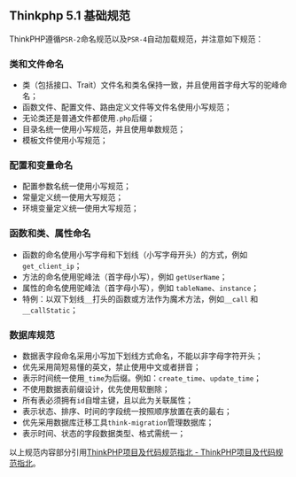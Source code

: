 ## Thinkphp 5.1 基础规范
ThinkPHP遵循`PSR-2`命名规范以及`PSR-4`自动加载规范，并注意如下规范：

### 类和文件命名
    
+ 类（包括接口、Trait）文件名和类名保持一致，并且使用首字母大写的驼峰命名；
+ 函数文件、配置文件、路由定义文件等文件名使用小写规范；
+ 无论类还是普通文件都使用`.php`后缀；
+ 目录名统一使用小写规范，并且使用单数规范；
+ 模板文件使用小写规范；

### 配置和变量命名
+ 配置参数名统一使用小写规范；
+ 常量定义统一使用大写规范；
+ 环境变量定义统一使用大写规范；

### 函数和类、属性命名
+ 函数的命名使用小写字母和下划线（小写字母开头）的方式，例如 `get_client_ip`；
+ 方法的命名使用驼峰法（首字母小写），例如 `getUserName`；
+ 属性的命名使用驼峰法（首字母小写），例如 `tableName`、`instance`；
+ 特例：以双下划线`__`打头的函数或方法作为魔术方法，例如`__call` 和 `__callStatic`；

### 数据库规范
+ 数据表字段命名采用小写加下划线方式命名，不能以非字母字符开头；
+ 优先采用简短易懂的英文，禁止使用中文或者拼音；
+ 表示时间统一使用`_time`为后缀。例如：`create_time`、`update_time`；
+ 不使用数据表前缀设计，优先使用软删除；
+ 所有表必须拥有`id`自增主键，且以此为关联属性；
+ 表示状态、排序、时间的字段统一按照顺序放置在表的最右；
+ 优先采用数据库迁移工具`think-migration`管理数据库；
+ 表示时间、状态的字段数据类型、格式需统一；

以上规范内容部分引用[ThinkPHP项目及代码规范指北 - ThinkPHP项目及代码规范指北](https://blog.thinkphp.cn/877574)。
